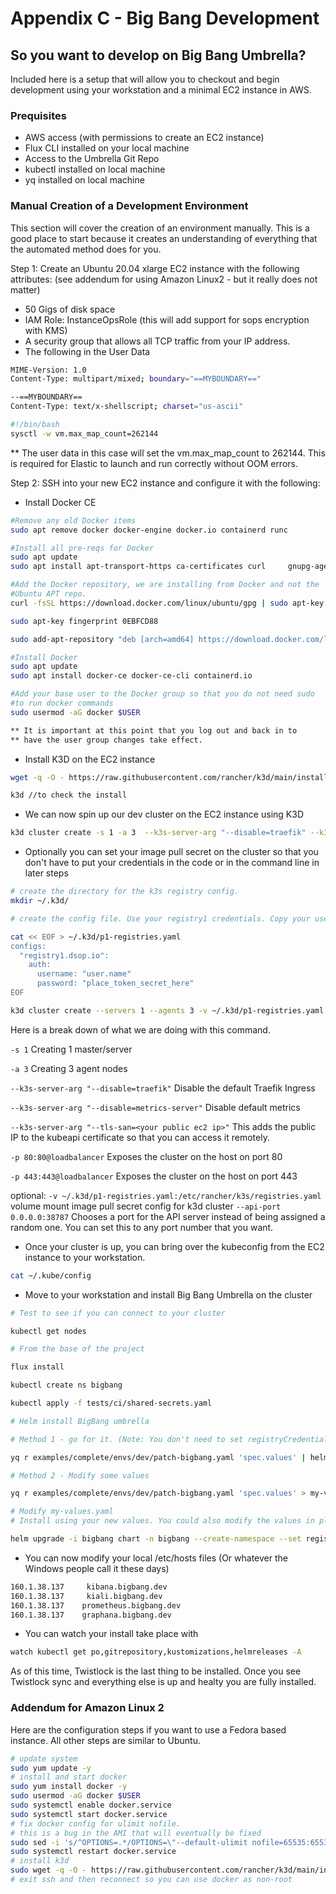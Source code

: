 # Appendix C - Big Bang Development

## So you want to develop on Big Bang Umbrella?

Included here is a setup that will allow you to checkout and begin development using your workstation and a minimal EC2 instance in AWS.

### Prequisites

+ AWS access (with permissions to create an EC2 instance)
+ Flux CLI installed on your local machine
+ Access to the Umbrella Git Repo
+ kubectl installed on local machine
+ yq installed on local machine

### Manual Creation of a Development Environment

This section will cover the creation of an environment manually. This is a good place to start because it creates an understanding of everything that the automated method does for you.

Step 1: Create an Ubuntu 20.04 xlarge EC2 instance with the following attributes:
        (see addendum for using Amazon Linux2 - but it really does not matter)

+ 50 Gigs of disk space
+ IAM Role: InstanceOpsRole  (this will add support for sops encryption with KMS)
+ A security group that allows all TCP traffic from your IP address.
+ The following in the User Data

```bash
MIME-Version: 1.0
Content-Type: multipart/mixed; boundary="==MYBOUNDARY=="

--==MYBOUNDARY==
Content-Type: text/x-shellscript; charset="us-ascii"

#!/bin/bash
sysctl -w vm.max_map_count=262144
```

** The user data in this case will set the vm.max_map_count to 262144. This is required for Elastic to launch and run correctly without OOM errors.

Step 2: SSH into your new EC2 instance and configure it with the following:

+ Install Docker CE

```bash
#Remove any old Docker items
sudo apt remove docker docker-engine docker.io containerd runc

#Install all pre-reqs for Docker
sudo apt update
sudo apt install apt-transport-https ca-certificates curl     gnupg-agent software-properties-common

#Add the Docker repository, we are installing from Docker and not the
#Ubuntu APT repo.
curl -fsSL https://download.docker.com/linux/ubuntu/gpg | sudo apt-key add -

sudo apt-key fingerprint 0EBFCD88

sudo add-apt-repository "deb [arch=amd64] https://download.docker.com/linux/ubuntu $(lsb_release -cs) stable"

#Install Docker
sudo apt update
sudo apt install docker-ce docker-ce-cli containerd.io

#Add your base user to the Docker group so that you do not need sudo
#to run docker commands
sudo usermod -aG docker $USER

** It is important at this point that you log out and back in to
** have the user group changes take effect.
```

+ Install K3D on the EC2 instance

```bash
wget -q -O - https://raw.githubusercontent.com/rancher/k3d/main/install.sh | bash

k3d //to check the install
```

+ We can now spin up our dev cluster on the EC2 instance using K3D

```bash
k3d cluster create -s 1 -a 3  --k3s-server-arg "--disable=traefik" --k3s-server-arg "--disable=metrics-server" --k3s-server-arg "--tls-san=<your-public-ec2-ip>"  -p 80:80@loadbalancer -p 443:443@loadbalancer
```

+ Optionally you can set your image pull secret on the cluster so that you don't have to put your credentials in the code or in the command line in later steps

```bash
# create the directory for the k3s registry config.
mkdir ~/.k3d/

# create the config file. Use your registry1 credentials. Copy your user name and token secret from your Harbor profile.

cat << EOF > ~/.k3d/p1-registries.yaml
configs:
  "registry1.dsop.io":
    auth:
      username: "user.name"
      password: "place_token_secret_here"
EOF

k3d cluster create --servers 1 --agents 3 -v ~/.k3d/p1-registries.yaml:/etc/rancher/k3s/registries.yaml --k3s-server-arg "--disable=traefik" --k3s-server-arg "--disable=metrics-server" --k3s-server-arg "--tls-san=<your-public-ec2-ip>"  -p 80:80@loadbalancer -p 443:443@loadbalancer
```

Here is a break down of what we are doing with this command.

`-s 1` Creating 1 master/server

`-a 3` Creating 3 agent nodes

`--k3s-server-arg "--disable=traefik"` Disable the default Traefik Ingress

`--k3s-server-arg "--disable=metrics-server"` Disable default metrics

`--k3s-server-arg "--tls-san=<your public ec2 ip>"` This adds the public IP to the kubeapi certificate so that you can access it remotely.

`-p 80:80@loadbalancer` Exposes the cluster on the host on port 80

`-p 443:443@loadbalancer` Exposes the cluster on the host on port 443

optional:
`-v ~/.k3d/p1-registries.yaml:/etc/rancher/k3s/registries.yaml` volume mount image pull secret config for k3d cluster
`--api-port 0.0.0.0:38787` Chooses a port for the API server instead of being assigned a random one. You can set this to any port number that you want.

+ Once your cluster is up, you can bring over the kubeconfig from the EC2 instance to your workstation.

```bash
cat ~/.kube/config
```

+ Move to your workstation and install Big Bang Umbrella on the cluster

```bash
# Test to see if you can connect to your cluster

kubectl get nodes

# From the base of the project

flux install

kubectl create ns bigbang

kubectl apply -f tests/ci/shared-secrets.yaml

# Helm install BigBang umbrella

# Method 1 - go for it. (Note: You don't need to set registryCredentials if you configured registry pull secret on the cluster in previous steps)

yq r examples/complete/envs/dev/patch-bigbang.yaml 'spec.values' | helm upgrade -i bigbang chart -n bigbang --create-namespace --set registryCredentials.username='<your user>' --set registryCredentials.password=<your cli key> -f -

# Method 2 - Modify some values

yq r examples/complete/envs/dev/patch-bigbang.yaml 'spec.values' > my-values.yaml

# Modify my-values.yaml
# Install using your new values. You could also modify the values in place. (Note: You don't need to set registryCredentials if you configured registry pull secret on the cluster in previous steps)

helm upgrade -i bigbang chart -n bigbang --create-namespace --set registryCredentials.username='<your user>' --set registryCredentials.password=<your cli key> -f my-values.yaml
```

+ You can now modify your local /etc/hosts files (Or whatever the Windows people call it these days)

```bash
160.1.38.137     kibana.bigbang.dev
160.1.38.137     kiali.bigbang.dev
160.1.38.137    prometheus.bigbang.dev
160.1.38.137    graphana.bigbang.dev
```

+ You can watch your install take place with

```bash
watch kubectl get po,gitrepository,kustomizations,helmreleases -A
```

As of this time, Twistlock is the last thing to be installed. Once you see Twistlock sync and everything else is up and healty you are fully installed.

### Addendum for Amazon Linux 2

Here are the configuration steps if you want to use a Fedora based instance. All other steps are similar to Ubuntu.

```bash
# update system
sudo yum update -y
# install and start docker
sudo yum install docker -y
sudo usermod -aG docker $USER
sudo systemctl enable docker.service
sudo systemctl start docker.service
# fix docker config for ulimit nofile.
# this is a bug in the AMI that will eventually be fixed
sudo sed -i 's/^OPTIONS=.*/OPTIONS=\"--default-ulimit nofile=65535:65535\"/' /etc/sysconfig/docker
sudo systemctl restart docker.service
# install k3d
sudo wget -q -O - https://raw.githubusercontent.com/rancher/k3d/main/install.sh | bash
# exit ssh and then reconnect so you can use docker as non-root
```
